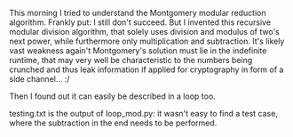 This morning I tried to understand the Montgomery modular reduction algorithm. Frankly put: I still don't succeed. But I invented this recursive modular division algorithm, that solely uses division and modulus of two's next power, while furthermore only multiplication and subtraction. It's likely vast weakness again't Montgomery's solution must lie in the indefinite runtime, that may very well be characteristic to the numbers being crunched and thus leak information if applied for cryptography in form of a side channel... :/

Then I found out it can easily be described in a loop too.

testing.txt is the output of loop_mod.py: it wasn't easy to find a test case, where the subtraction in the end needs to be performed.
